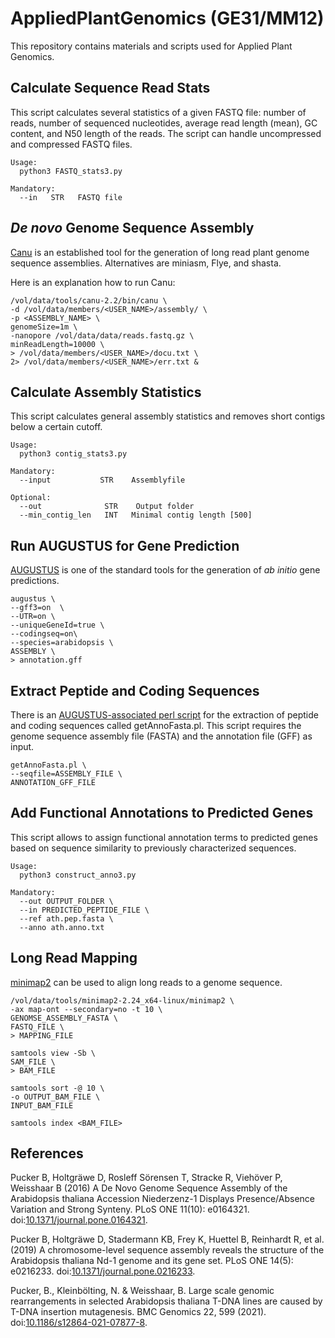 # AppliedPlantGenomics (GE31/MM12)
This repository contains materials and scripts used for Applied Plant Genomics.

## Calculate Sequence Read Stats ##
This script calculates several statistics of a given FASTQ file: number of reads, number of sequenced nucleotides, average read length (mean), GC content, and N50 length of the reads. The script can handle uncompressed and compressed FASTQ files.



```
Usage:
  python3 FASTQ_stats3.py
 
Mandatory:
  --in   STR   FASTQ file
```



## _De novo_ Genome Sequence Assembly ##
[Canu]() is an established tool for the generation of long read plant genome sequence assemblies. Alternatives are miniasm, Flye, and shasta.

Here is an explanation how to run Canu:


```
/vol/data/tools/canu-2.2/bin/canu \
-d /vol/data/members/<USER_NAME>/assembly/ \
-p <ASSEMBLY_NAME> \
genomeSize=1m \
-nanopore /vol/data/data/reads.fastq.gz \
minReadLength=10000 \
> /vol/data/members/<USER_NAME>/docu.txt \
2> /vol/data/members/<USER_NAME>/err.txt &
```

## Calculate Assembly Statistics ##
This script calculates general assembly statistics and removes short contigs below a certain cutoff.

```
Usage:
  python3 contig_stats3.py
 
Mandatory:
  --input           STR    Assemblyfile
 		
Optional:
  --out              STR    Output folder
  --min_contig_len   INT   Minimal contig length [500]
```


## Run AUGUSTUS for Gene Prediction ###
[AUGUSTUS]() is one of the standard tools for the generation of _ab initio_ gene predictions. 

```
augustus \
--gff3=on  \
--UTR=on \
--uniqueGeneId=true \
--codingseq=on\
--species=arabidopsis \
ASSEMBLY \
> annotation.gff
```


## Extract Peptide and Coding Sequences ##
There is an [AUGUSTUS-associated perl script](https://bioinf.uni-greifswald.de/augustus/binaries/scripts/) for the extraction of peptide and coding sequences called getAnnoFasta.pl. This script requires the genome sequence assembly file (FASTA) and the annotation file (GFF) as input.

```
getAnnoFasta.pl \
--seqfile=ASSEMBLY_FILE \
ANNOTATION_GFF_FILE
```

## Add Functional Annotations to Predicted Genes ##
This script allows to assign functional annotation terms to predicted genes based on sequence similarity to previously characterized sequences.

```
Usage:
  python3 construct_anno3.py
 
Mandatory:
  --out OUTPUT_FOLDER \
  --in PREDICTED_PEPTIDE_FILE \
  --ref ath.pep.fasta \
  --anno ath.anno.txt
```


## Long Read Mapping ##
[minimap2]() can be used to align long reads to a genome sequence.

```
/vol/data/tools/minimap2-2.24_x64-linux/minimap2 \
-ax map-ont --secondary=no -t 10 \
GENOMSE_ASSEMBLY_FASTA \
FASTQ_FILE \
> MAPPING_FILE
```

```
samtools view -Sb \
SAM_FILE \
> BAM_FILE
```

```
samtools sort -@ 10 \
-o OUTPUT_BAM_FILE \
INPUT_BAM_FILE
```

```
samtools index <BAM_FILE>
```


## References ##

Pucker B, Holtgräwe D, Rosleff Sörensen T, Stracke R, Viehöver P, Weisshaar B (2016) A De Novo Genome Sequence Assembly of the Arabidopsis thaliana Accession Niederzenz-1 Displays Presence/Absence Variation and Strong Synteny. PLoS ONE 11(10): e0164321. doi:[10.1371/journal.pone.0164321](https://doi.org/10.1371/journal.pone.0164321).

Pucker B, Holtgräwe D, Stadermann KB, Frey K, Huettel B, Reinhardt R, et al. (2019) A chromosome-level sequence assembly reveals the structure of the Arabidopsis thaliana Nd-1 genome and its gene set. PLoS ONE 14(5): e0216233. doi:[10.1371/journal.pone.0216233](https://doi.org/10.1371/journal.pone.0216233).

Pucker, B., Kleinbölting, N. & Weisshaar, B. Large scale genomic rearrangements in selected Arabidopsis thaliana T-DNA lines are caused by T-DNA insertion mutagenesis. BMC Genomics 22, 599 (2021). doi:[10.1186/s12864-021-07877-8](https://doi.org/10.1186/s12864-021-07877-8).

